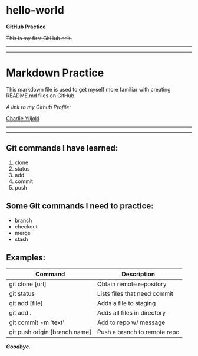 # hello-world

**GitHub Practice**

~~This is my first GitHub edit.~~

---

---

# Markdown Practice

This markdown file is used to get myself more familiar with creating README.md files on GitHub.

_A link to my Github Profile:_

[Charlie Ylijoki](https://github.com/ylijokic "Charlie's GitHub Profile")

---

---

## Git commands I have learned:

1. clone
1. status
1. add
1. commit
1. push

## Some Git commands I need to practice:

- branch
- checkout
- merge
- stash

## Examples:

| Command                       | Description                  |
| ----------------------------- | ---------------------------- |
| git clone [url]               | Obtain remote repository     |
| git status                    | Lists files that need commit |
| git add [file]                | Adds a file to staging       |
| git add .                     | Adds all files in directory  |
| git commit -m 'text'          | Add to repo w/ message       |
| git push origin [branch name] | Push a branch to remote repo |

**_Goodbye._**
